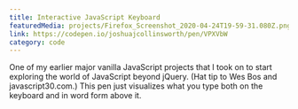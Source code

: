 ```yaml
---
title: Interactive JavaScript Keyboard
featuredMedia: projects/Firefox_Screenshot_2020-04-24T19-59-31.080Z.png
link: https://codepen.io/joshuajcollinsworth/pen/VPXVbW
category: code
---
```


One of my earlier major vanilla JavaScript projects that I took on to start exploring the world of JavaScript beyond jQuery. (Hat tip to Wes Bos and javascript30.com.) This pen just visualizes what you type both on the keyboard and in word form above it.
